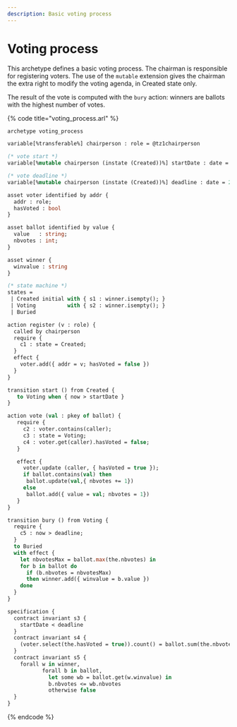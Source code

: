 ```yaml
---
description: Basic voting process
---
```


# Voting process

This archetype defines a basic voting process. The chairman is responsible for registering voters. The use of the `mutable` extension gives the chairman the extra right to modify the voting agenda, in Created state only.

The result of the vote is computed with the `bury` action: winners are ballots with the highest number of votes.

{% code title="voting\_process.arl" %}
```ocaml
archetype voting_process

variable[%transferable%] chairperson : role = @tz1chairperson

(* vote start *)
variable[%mutable chairperson (instate (Created))%] startDate : date = 2019-11-12T00:00:00

(* vote deadline *)
variable[%mutable chairperson (instate (Created))%] deadline : date = 2020-11-12T00:00:00

asset voter identified by addr {
  addr : role;
  hasVoted : bool
}

asset ballot identified by value {
  value   : string;
  nbvotes : int;
}

asset winner {
  winvalue : string
}

(* state machine *)
states =
 | Created initial with { s1 : winner.isempty(); }
 | Voting          with { s2 : winner.isempty(); }
 | Buried

action register (v : role) {
  called by chairperson
  require {
    c1 : state = Created;
  }
  effect {
    voter.add({ addr = v; hasVoted = false })
  }
}

transition start () from Created {
   to Voting when { now > startDate }
}

action vote (val : pkey of ballot) {
   require {
     c2 : voter.contains(caller);
     c3 : state = Voting;
     c4 : voter.get(caller).hasVoted = false;
   }

   effect {
     voter.update (caller, { hasVoted = true });
     if ballot.contains(val) then
      ballot.update(val,{ nbvotes += 1})
     else
      ballot.add({ value = val; nbvotes = 1})
   }
}

transition bury () from Voting {
  require {
    c5 : now > deadline;
  }
  to Buried
  with effect {
    let nbvotesMax = ballot.max(the.nbvotes) in
    for b in ballot do
      if (b.nbvotes = nbvotesMax)
      then winner.add({ winvalue = b.value })
    done
  }
}

specification {
  contract invariant s3 {
    startDate < deadline
  }
  contract invariant s4 {
    (voter.select(the.hasVoted = true)).count() = ballot.sum(the.nbvotes)
  }
  contract invariant s5 {
    forall w in winner,
           forall b in ballot,
             let some wb = ballot.get(w.winvalue) in
             b.nbvotes <= wb.nbvotes
             otherwise false
  }
}

```
{% endcode %}

